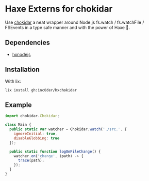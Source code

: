 # Haxe Externs for chokidar

Use [chokidar](https://github.com/paulmillr/chokidar) a neat wrapper around Node.js fs.watch / fs.watchFile / FSEvents in a type safe manner and with the power of Haxe 💪.

## Dependencies
- [hxnodejs](https://github.com/HaxeFoundation/hxnodejs)

## Installation

With lix:
```
lix install gh:inc0der/hxchokidar
```

## Example

```js
import chokidar.Chokidar;

class Main {
  public static var watcher = Chokidar.watch('./src.', {
    ignoreInitial: true,
    disableGlobbing: true
  });

  public static function logOnFileChange() {
    watcher.on('change', (path) -> {
      trace(path);
    });
  }
}
```